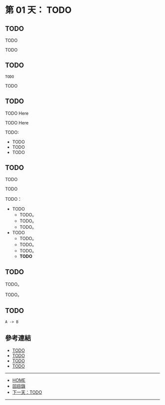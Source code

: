 第 01 天： TODO
==========================================

TODO
-------

TODO

TODO

TODO
---------

` TODO `

TODO

TODO
---------

TODO Here

TODO Here

TODO:

* TODO
* TODO
* TODO

TODO
---------------

TODO

TODO

TODO：

* TODO
	* TODO。
	* TODO。
	* TODO。
* TODO
	* TODO。
	* TODO。
	* TODO。
	* **TODO**

TODO
-------

TODO。

TODO。

TODO
-------

```puml
A -> B
```


參考連結
-------

* [TODO](http://TODO/TODO/)
* [TODO](http://TODO/TODO/)
* [TODO](http://TODO/TODO/)
* [TODO](http://TODO/TODO/)

-------
* [HOME](../README.md)
* [回目錄](README.md)
* [下一天：TODO](02.md)

-------


